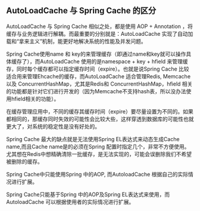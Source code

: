 ## AutoLoadCache 与 Spring Cache 的区分

AutoLoadCache 与 Spring Cache 相似之处，都是使用 AOP + Annotation ，将缓存与业务逻辑进行解耦。而最重要的分别就是：AutoLoadCache 实现了自动加载和“拿来主义”机制，能更好地解决系统的性能及并发问题。 

Spring Cache使用name 和 key的来管理缓存（即通过name和key就可以操作具体缓存了），而AutoLoadCache 使用的是namespace + key + hfield 来管理缓存，同时每个缓存都可以指定缓存时间（expire）。也就是说Spring Cache 比较适合用来管理Ehcache的缓存，而AutoLoadCache 适合管理Redis, Memcache 以及 ConcurrentHashMap，尤其是Redis和 ConcurrentHashMap，hfield 相关的功能都是针对它们进行开发的（因为Memcache不支持hash表，所以没办法使用hfield相关的功能）。 

在缓存管理应用中，不同的缓存其缓存时间（expire）要尽量设置为不同的。如果都相同的，那缓存同时失效的可能性会比较大些，这样穿透到数据库的可能性也就更大了，对系统的稳定性是没有好处的。 

Spring Cache 最大的缺点就是无法使用Spring EL表达式来动态生成Cache name,而且Cache name是的必须在Spring 配置时指定几个，非常不方便使用。尤其想在Redis中想精确清除一批缓存，是无法实现的，可能会误删除我们不希望被删除的缓存。 

Spring Cache中只能使用Spring 中的AOP, 而AutoloadCache 根据自己的实际情况进行扩展。

Spring Cache只能基于Spring 中的AOP及Spring EL表达式来使用，而AutoloadCache 可以根据使用者的实际情况进行扩展。 